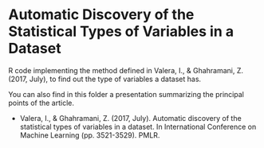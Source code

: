 # Automatic Discovery of the Statistical Types of Variables in a Dataset
R code implementing the method defined in Valera, I., & Ghahramani, Z. (2017, July), to find out the type of variables a dataset has. 

You can also find in this folder a presentation summarizing the principal points of the article.

* Valera, I., & Ghahramani, Z. (2017, July).  Automatic discovery of the statistical types of variables in a dataset. In International Conference on Machine Learning (pp. 3521-3529). PMLR.
